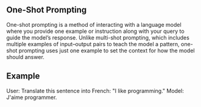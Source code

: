 ## One-Shot Prompting
One-shot prompting is a method of interacting with a language model where you provide one example or instruction along with your query to guide the model’s response. Unlike multi-shot prompting, which includes multiple examples of input–output pairs to teach the model a pattern, one-shot prompting uses just one example to set the context for how the model should answer. 

## Example
User: Translate this sentence into French:
       "I like programming."
Model: J'aime programmer.
